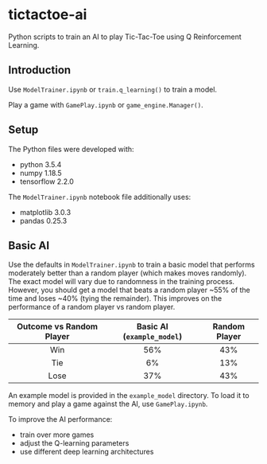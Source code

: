 # tictactoe-ai
Python scripts to train an AI to play Tic-Tac-Toe using Q Reinforcement Learning.

## Introduction
Use `ModelTrainer.ipynb` or `train.q_learning()` to train a model.

Play a game with `GamePlay.ipynb` or `game_engine.Manager()`.

## Setup
The Python files were developed with:
- python 3.5.4
- numpy 1.18.5
- tensorflow 2.2.0

The `ModelTrainer.ipynb` notebook file additionally uses:
- matplotlib 3.0.3
- pandas 0.25.3

## Basic AI
Use the defaults in `ModelTrainer.ipynb` to train a basic model that performs moderately better 
than a random player (which makes moves randomly). The exact model will vary due to randomness in 
the training process. However, you should get a model that beats a random player ~55% of the time 
and loses ~40% (tying the remainder). This improves on the performance of a random player vs random 
player.

| Outcome vs Random Player | Basic AI (`example_model`) | Random Player |
| :---: | :---: | :---: |
| Win | 56% | 43% |
| Tie | 6% | 13% |
| Lose | 37% | 43% |

An example model is provided in the `example_model` directory. To load it to memory and play a game 
against the AI, use `GamePlay.ipynb`.

To improve the AI performance:
- train over more games
- adjust the Q-learning parameters
- use different deep learning architectures
